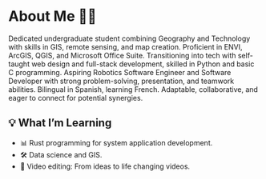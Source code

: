 # About Me 🧑🏾

Dedicated undergraduate student combining Geography and Technology
with skills in GIS, remote sensing, and map creation. Proficient in ENVI,
ArcGIS, QGIS, and Microsoft Office Suite. Transitioning into tech with self-
taught web design and full-stack development, skilled in Python and basic C
programming. Aspiring Robotics Software Engineer and Software Developer
with strong problem-solving, presentation, and teamwork abilities.
Bilingual in Spanish, learning French. Adaptable, collaborative, and eager to
connect for potential synergies.

## 💡 What I’m Learning

- 📊 Rust programming for system application development.  
- 🛠️ Data science and GIS.
- 📸 Video editing: From ideas to life changing videos.

